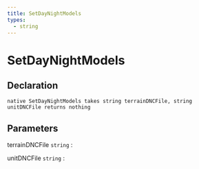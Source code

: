 ```yaml
---
title: SetDayNightModels
types:
  - string
---
```


# SetDayNightModels

## Declaration

```jass
native SetDayNightModels takes string terrainDNCFile, string unitDNCFile returns nothing
```

## Parameters
terrainDNCFile `string`
: 

unitDNCFile `string`
: 
